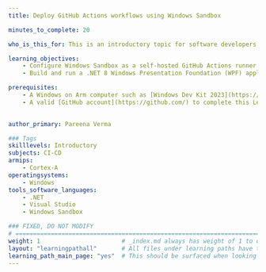 ```yaml
---
title: Deploy GitHub Actions workflows using Windows Sandbox

minutes_to_complete: 20

who_is_this_for: This is an introductory topic for software developers who are developing applications on Windows on Arm computers.

learning_objectives:
    - Configure Windows Sandbox as a self-hosted GitHub Actions runner.
    - Build and run a .NET 8 Windows Presentation Foundation (WPF) application using a self-hosted GitHub Actions runner in your CI/CD workflow. 

prerequisites:
    - A Windows on Arm computer such as [Windows Dev Kit 2023](https://learn.microsoft.com/en-us/windows/arm/dev-kit) or Lenovo Thinkpad X13s running Windows 11 Version 22H2 which has [Windows Sandbox enabled](/install-guides/windows-sandbox-woa).
    - A valid [GitHub account](https://github.com/) to complete this Learning Path.
    

author_primary: Pareena Verma

### Tags
skilllevels: Introductory
subjects: CI-CD
armips:
    - Cortex-A
operatingsystems:
    - Windows
tools_software_languages:
    - .NET
    - Visual Studio
    - Windows Sandbox

### FIXED, DO NOT MODIFY
# ================================================================================
weight: 1                       # _index.md always has weight of 1 to order correctly
layout: "learningpathall"       # All files under learning paths have this same wrapper
learning_path_main_page: "yes"  # This should be surfaced when looking for related content. Only set for _index.md of learning path content.
---
```

